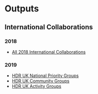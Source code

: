 # Outputs

## International Collaborations

### 2018

- [All 2018 International Collaborations](https://htmlpreview.github.io/?https://github.com/HDRUK/researchfish-data-analysis/blob/main/outputs/researchfish_2018_international_colabs.html)

### 2019

- [HDR UK National Priority Groups](https://htmlpreview.github.io/?https://github.com/HDRUK/researchfish-data-analysis/blob/main/outputs/national_priority_2019_international_colabs.html)
- [HDR UK Community Groups](https://htmlpreview.github.io/?https://github.com/HDRUK/researchfish-data-analysis/blob/main/outputs/community_group_2019_international_colabs.html)
- [HDR UK Activity Groups](https://htmlpreview.github.io/?https://github.com/HDRUK/researchfish-data-analysis/blob/main/outputs/hdruk_activity_2019_international_colabs.html)